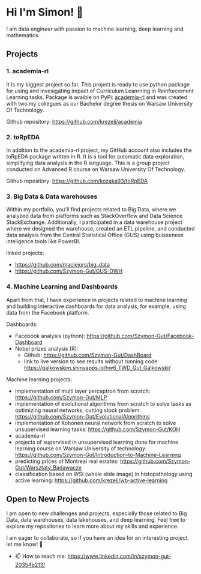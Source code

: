 # Hi I'm Simon! 👋
! am data engineer with passion to machine learning, deep learning and mathematics. 
## Projects

### 1. academia-rl
It is my biggest project so far. This project is ready to use python package for using and invesigating impact of Curriculum Leanrning in Reinforcement Learning tasks. Package is avaible on PyPi: [academia-rl](https://pypi.org/project/academia-rl/) and was created with two my collegues as our Bachelor degree thesis on Warsaw University Of Technology.

Github repository: https://github.com/krezelj/academia

### 2. toRpEDA
In addition to the academia-rl project, my GitHub account also includes the toRpEDA package written in R. It is a tool for automatic data exploration, simplifying data analysis in the R language. This is a group project conducted on Advanced R course on Warsaw University Of Technology.

Github repository: https://github.com/kozaka93/toRpEDA

### 3. Big Data & Data warehouses
Within my portfolio, you'll find projects related to Big Data, where we analyzed data from platforms such as StackOverflow and Data Science StackExchange. Additionally, I participated in a data warehouse project where we designed the warehouse, created an ETL pipeline, and conducted data analysis from the Central Statistical Office (GUS) using buisseness inteligence tools like PowerBI.

linked projects:
- https://github.com/maciejors/big_data
- https://github.com/Szymon-Gut/GUS-DWH

### 4. Machine Learning and Dashboards
Apart from that, I have experience in projects related to machine learning and building interactive dashboards for data analysis, for example, using data from the Facebook platform.

Dashboards:
- Facebook analysis (python): https://github.com/Szymon-Gut/Facebook-Dashboard
- Nobel prizes analysis (R):
  - Github: https://github.com/Szymon-Gut/DashBoard
  - link to live version to see results without running code: https://galkowskim.shinyapps.io/hw6_TWD_Gut_Galkowski/

Machine learning projects:
- implementation of multi layer perceptron from scratch: https://github.com/Szymon-Gut/MLP
- implementation of evolutional algorithms from scratch to solve tasks as optimizing neural networks, cutting stock problem: https://github.com/Szymon-Gut/EvolutionalAlgorithms
- implementation of Kohonen neural network from scratch to solve unsupervised learning tasks: https://github.com/Szymon-Gut/KOH
- academia-rl 
- projects of supervised in unsupervised learning done for machine learning course on Warsaw University of technology: https://github.com/Szymon-Gut/Introduction-to-Machine-Learning
- predicting prices of Montreal real estates: https://github.com/Szymon-Gut/Warsztaty_Badawacze
- classification based on WSI (whole slide image) in histopathology using active learning: https://github.com/krezelj/wb-active-learning
## Open to New Projects
I am open to new challenges and projects, especially those related to Big Data, data warehouses, data lakehouses, and deep learning. Feel free to explore my repositories to learn more about my skills and experience.

I am eager to collaborate, so if you have an idea for an interesting project, let me know! 🚀

- 📫 How to reach me: https://www.linkedin.com/in/szymon-gut-20354b213/
